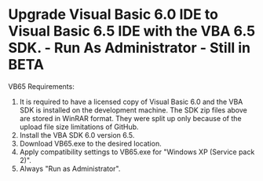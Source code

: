# Upgrade Visual Basic 6.0 IDE to Visual Basic 6.5 IDE with the VBA 6.5 SDK. - Run As Administrator - Still in BETA
VB65 Requirements:
1. It is required to have a licensed copy of Visual Basic 6.0 and the VBA SDK is installed on the development machine.  The SDK zip files above are stored in WinRAR format.  They were split up only because of the upload file size limitations of GitHub.
2. Install the VBA SDK 6.0 version 6.5. 
3. Download VB65.exe to the desired location.
4. Apply compatibility settings to VB65.exe for "Windows XP (Service pack 2)".
5. Always "Run as Administrator".
